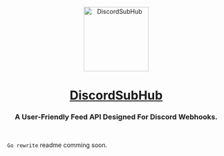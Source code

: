 <p align="center"> 
<img href="https://discordsubhub.herokuapp.com/" src="https://cdn.discordapp.com/attachments/741384050387714162/815695936436043816/discordsubhub2.png" alt="DiscordSubHub" width=150>
</p>

<h1 align="center">
  <a href="https://discordsubhub.herokuapp.com/">DiscordSubHub</a>
</h1>

<h3 align="center">A User-Friendly Feed API Designed For Discord Webhooks.</h3>
<br>

`Go rewrite` readme comming soon.

<!-- <p align="center">
    <a href="https://https://github.com/nathanielfernandes/DiscordSubHub">
    <img src="https://img.shields.io/github/last-commit/nathanielfernandes/DiscordSubHub.svg?style=for-the-badge&logo=github&logoColor=white"
         alt="GitHub last commit">
    <a href="https://github.com/nathanielfernandes/DiscordSubHub">
    <img src="https://img.shields.io/github/issues/nathanielfernandes/DiscordSubHub.svg?style=for-the-badge&logo=github&logoColor=white"
         alt="GitHub issues">
    <a href="https://github.com/nathanielfernandes/piston/pulls">
    <img src="https://img.shields.io/github/issues-pr-raw/nathanielfernandes/DiscordSubHub.svg?style=for-the-badge&logo=github&logoColor=white"
         alt="GitHub pull requests">
</p>

---

<h4 align="center">
  <a href="#About">About</a> •
  <a href="#Public-API">Public API</a> •
  <a href="#Usage">Usage</a> •
  <a href="#License">License</a>
</h4>

---

<br>

# About

DiscordSubHub is a Feed API designed for subscribing Discord Webhooks to a YouTube channel. For example, when you subscribe your discord-webhook to a youtube channel, DiscordSubHub will subscribe to the channel itself through a pubsubhub. From DiscordSubHub will relay any notifcations from the creator directly to your discord-webhook.

It is currently in use by my Discord Bot [Hamood](https://nathanielfernandes.github.io/HamoodBot/), allowing users to automatically subscribe to creators through a simple command.

<br>

# Public API

- Requires no installation and you can use it immediately.
- Reference [Usage](#Usage) to learn about the request formats.

<br>

If you are subscribing manually, use this URL: [DiscordSubHub](https://discordsubhub.herokuapp.com/)

When using the public DiscordSubHub API, use the URL:

#### POST

```
https://discordsubhub.herokuapp.com/subscribe
```

> Important Note: The DiscordSubHub API is rate limited to 1 requests every 5 seconds. If you have a need for more requests than that
> and it's for a good cause, please reach out to me (nathan#3724) on Discord
> so we can discuss potentially getting you an unlimited key.

<br>

# Usage

## Manual Method

<p>You can subscibe/unsubscribe your webhooks directly from <a href="https://discordsubhub.herokuapp.com/">discordsubhub.herokuapp.com</a><p>
<img href="https://discordsubhub.herokuapp.com/" src="https://cdn.discordapp.com/attachments/741384050387714162/817242533595447316/unknown.png" alt="DiscordSubHub" width=600>
<p>Uploads will be sent to your discord-webhook and will appear in chat like this:<p>
<img href="https://discordsubhub.herokuapp.com/" src="https://cdn.discordapp.com/attachments/741384050387714162/817242911493849118/unknown.png" alt="DiscordSubHub" width=400>

## API Method

#### Subscribe Endpoint

`POST /subscribe`
This endpoint requests a subscription/unsubscription of your webhook to a YouTube channel.

- `webhook_url` (**required**) The url of your Discord-Webhook.
- `channel_url` (**required**) The url of your Content Creator.
- `mode` (**required**) The action you want DiscordSubHub to take ('subscribe' or 'unsubscribe').

#### Required `Headers`

```python
{
    "webhook_url": webhook_url,
    "channel_url": channel_url,
    "mode":"subscribe"
}
```

The response upon a successful subscription/unsubscription will be `200 Ok`

```
Successfully Subscribed/Unsubscribed!
```

The response upon a subscription/unsubscription that aldready exists will be `200 OK`

```
Aldready Subscribed/Unsubscribed
```

The response upon an unsuccessful subscription will be `400 Bad Request`

```
Invalid/Missing 'webhook_url' and/or 'channel_url' header(s)
```

The response when hit by the rate limit will be `429 Too Many Requests`

```
Slow Down! (5s)
```

<br>

# License

DiscordSubHub is licensed under the MIT license. -->
